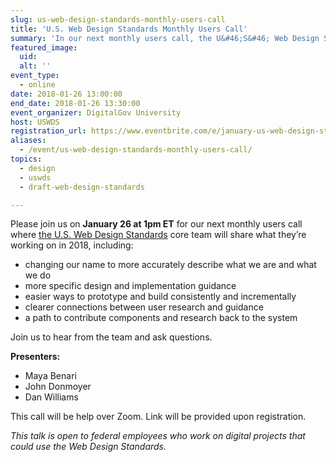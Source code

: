 ```yaml
---
slug: us-web-design-standards-monthly-users-call
title: 'U.S. Web Design Standards Monthly Users Call'
summary: 'In our next monthly users call, the U&#46;S&#46; Web Design Standards core team will share what they’re working on in 2018&#46;'
featured_image:
  uid:
  alt: ''
event_type:
  - online
date: 2018-01-26 13:00:00
end_date: 2018-01-26 13:30:00
event_organizer: DigitalGov University
host: USWDS
registration_url: https://www.eventbrite.com/e/january-us-web-design-standards-users-call-tickets-42250600684
aliases:
  - /event/us-web-design-standards-monthly-users-call/
topics:
  - design
  - uswds
  - draft-web-design-standards

---
```


Please join us on **January 26 at 1pm ET** for our next monthly users call where [the U.S. Web Design Standards](https://standards.usa.gov/) core team will share what they’re working on in 2018, including:

- changing our name to more accurately describe what we are and what we do
- more specific design and implementation guidance
- easier ways to prototype and build consistently and incrementally
- clearer connections between user research and guidance
- a path to contribute components and research back to the system

Join us to hear from the team and ask questions.

**Presenters:**

- Maya Benari
- John Donmoyer
- Dan Williams

This call will be help over Zoom. Link will be provided upon registration.

_This talk is open to federal employees who work on digital projects that could use the Web Design Standards._
